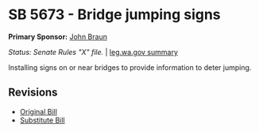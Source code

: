# SB 5673 - Bridge jumping signs
**Primary Sponsor:** [John Braun](/person/leg/john.braun.md)

*Status: Senate Rules "X" file.* | [leg.wa.gov summary](https://app.leg.wa.gov/billsummary?BillNumber=5673&Year=2021)

Installing signs on or near bridges to provide information to deter jumping.

## Revisions
* [Original Bill](1/)
* [Substitute Bill](S/)